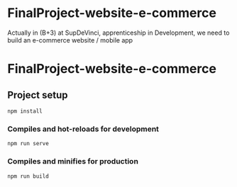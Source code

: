 # FinalProject-website-e-commerce
Actually in (B+3) at SupDeVinci, apprenticeship in Development, we need to build an e-commerce website / mobile app 

# FinalProject-website-e-commerce

## Project setup
```
npm install
```

### Compiles and hot-reloads for development
```
npm run serve
```

### Compiles and minifies for production
```
npm run build
```
